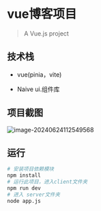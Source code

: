 # vue博客项目

> A Vue.js project


## 技术栈
* vue(pinia，vite)

* Naive ui.组件库

## 项目截图

![image-20240624112549568](C:\Users\Messizyw\AppData\Roaming\Typora\typora-user-images\image-20240624112549568.png)

## 运行

``` bash
# 安装项目依赖模块
npm install
# 运行此项目，进入client文件夹
npm run dev
# 进入 server文件夹
node app.js

```

